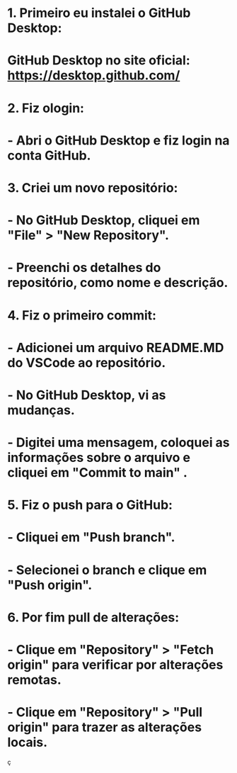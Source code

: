 # 1. Primeiro eu instalei o GitHub Desktop:
#    GitHub Desktop no site oficial: https://desktop.github.com/

# 2. Fiz ologin:
#    - Abri o GitHub Desktop e fiz login na conta GitHub.

# 3. Criei um novo repositório:
#    - No GitHub Desktop, cliquei em "File" > "New Repository".
#    - Preenchi os detalhes do repositório, como nome e descrição.

# 4. Fiz o primeiro commit:
#    - Adicionei um arquivo README.MD do VSCode ao repositório.
#    - No GitHub Desktop, vi as mudanças.
#    - Digitei uma mensagem, coloquei as informações sobre o arquivo e cliquei em "Commit to main" .

# 5. Fiz o push para o GitHub:
#    - Cliquei em "Push branch".
#    - Selecionei o branch e clique em "Push origin".

# 6. Por fim  pull de alterações:
#    - Clique em "Repository" > "Fetch origin" para verificar por alterações remotas.
#    - Clique em "Repository" > "Pull origin" para trazer as alterações locais.
ç